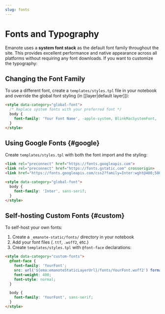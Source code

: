 ```yaml
---
slug: fonts
---
```


# Fonts and Typography

Emanote uses a **system font stack** as the default font family throughout the site. This provides excellent performance and native appearance across all platforms without requiring any font downloads. If you want to customize the typography:

## Changing the Font Family

To use a different font, create a `templates/styles.tpl` file in your notebook and override the global font styling (in [[layer|default layer]]):

```html
<style data-category="global-font">
  /* Replace system fonts with your preferred font */
  body {
    font-family: 'Your Font Name', -apple-system, BlinkMacSystemFont, 'Segoe UI', Roboto, Oxygen, Ubuntu, Cantarell, sans-serif;
  }
</style>
```

## Using Google Fonts {#google}

Create `templates/styles.tpl` with both the font import and the styling:

```html
<link rel="preconnect" href="https://fonts.googleapis.com">
<link rel="preconnect" href="https://fonts.gstatic.com" crossorigin>
<link href="https://fonts.googleapis.com/css2?family=Inter:wght@400;500;600;700&display=swap" rel="stylesheet">

<style data-category="global-font">
  body {
    font-family: 'Inter', sans-serif;
  }
</style>
```

## Self-hosting Custom Fonts {#custom}

To self-host your own fonts:

1. Create a `_emanote-static/fonts/` directory in your notebook
2. Add your font files (`.ttf`, `.woff2`, etc.)
3. Create `templates/styles.tpl` with `@font-face` declarations:

```html
<style data-category="custom-fonts">
  @font-face {
    font-family: 'YourFont';
    src: url('${ema:emanoteStaticLayerUrl}/fonts/YourFont.woff2') format('woff2');
    font-weight: 400;
    font-style: normal;
  }

  body {
    font-family: 'YourFont', sans-serif;
  }
</style>
```
